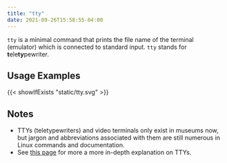 ```yaml
---
title: "tty"
date: 2021-09-26T15:58:55-04:00
---
```


`tty` is a minimal command that prints the file name of the terminal (emulator)
which is connected to standard input. `tty` stands for **t**ele**ty**pewriter.

## Usage Examples

{{< showIfExists "static/tty.svg" >}}

## Notes

- TTYs (teletypewriters) and video terminals only exist in museums now, but
  jargon and abbreviations associated with them are still numerous in Linux
  commands and documentation.
- See [this page](http://www.linusakesson.net/programming/tty/index.php) for
  more a more in-depth explanation on TTYs.
